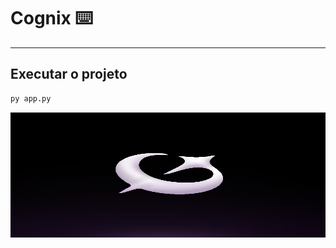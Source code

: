 # Cognix ⌨️

---

## Executar o projeto

```bash
py app.py

```
<p align="center"> <img src="images/Cognix.png" alt="Cognix Logo" width="1000" height="200"/> </p>
